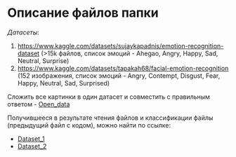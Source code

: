 # Описание файлов папки

*Датасеты*:
  1. https://www.kaggle.com/datasets/sujaykapadnis/emotion-recognition-dataset (>15k файлов, список эмоций - Ahegao, Angry, Happy, Sad, Neutral, Surprise)
  2. https://www.kaggle.com/datasets/tapakah68/facial-emotion-recognition (152 изображения, список эмоций - Angry, Contempt, Disgust, Fear, Happy, Neutral, Sad, Surprised)

Сложить все картинки в один датасет и совместить с правильным ответом - [Open_data](https://github.com/Prok2027/Computer_Vision_Emotion_Detection_IT_Prof_9_2024/blob/main/Data/Open_data.ipynb)

Получившееся в результате чтения файлов и классификации файлы (предыдущий файл с кодом), можно найти по ссылке:
  - [Dataset_1](https://github.com/Prok2027/Computer_Vision_Emotion_Detection_IT_Prof_9_2024/blob/main/Data/dataset_1_no_augmentation.xlsx)
  - [Dataset_2](https://github.com/Prok2027/Computer_Vision_Emotion_Detection_IT_Prof_9_2024/blob/main/Data/dataset_2_no_augmentation.xlsx)
